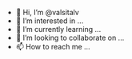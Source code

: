 - 👋 Hi, I’m @valsitalv
- 👀 I’m interested in ...
- 🌱 I’m currently learning ...
- 💞️ I’m looking to collaborate on ...
- 📫 How to reach me ...

<!---
valsitalv/valsitalv is a ✨ special ✨ repository because its `README.md` (this file) appears on your GitHub profile.
You can click the Preview link to take a look at your changes.
--->
